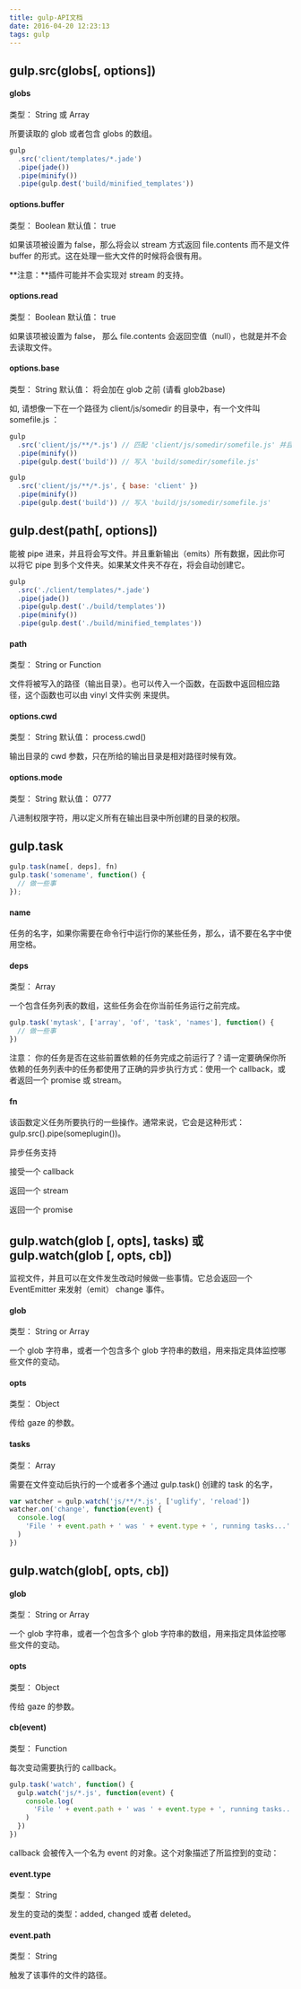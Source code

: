 ```yaml
---
title: gulp-API文档
date: 2016-04-20 12:23:13
tags: gulp
---
```


## gulp.src(globs[, options])

#### globs

类型： String 或 Array

所要读取的 glob 或者包含 globs 的数组。

<!-- more -->

```javascript
gulp
  .src('client/templates/*.jade')
  .pipe(jade())
  .pipe(minify())
  .pipe(gulp.dest('build/minified_templates'))
```

<!--more-->

#### options.buffer

类型： Boolean 默认值： true

如果该项被设置为 false，那么将会以 stream 方式返回 file.contents 而不是文件 buffer 的形式。这在处理一些大文件的时候将会很有用。

**注意：**插件可能并不会实现对 stream 的支持。

#### options.read

类型： Boolean 默认值： true

如果该项被设置为 false， 那么 file.contents 会返回空值（null），也就是并不会去读取文件。

#### options.base

类型： String 默认值： 将会加在 glob 之前 (请看 glob2base)

如, 请想像一下在一个路径为 client/js/somedir 的目录中，有一个文件叫 somefile.js ：

```javascript
gulp
  .src('client/js/**/*.js') // 匹配 'client/js/somedir/somefile.js' 并且将 `base` 解析为 `client/js/`
  .pipe(minify())
  .pipe(gulp.dest('build')) // 写入 'build/somedir/somefile.js'

gulp
  .src('client/js/**/*.js', { base: 'client' })
  .pipe(minify())
  .pipe(gulp.dest('build')) // 写入 'build/js/somedir/somefile.js'
```

## gulp.dest(path[, options])

能被 pipe 进来，并且将会写文件。并且重新输出（emits）所有数据，因此你可以将它 pipe 到多个文件夹。如果某文件夹不存在，将会自动创建它。

```javascript
gulp
  .src('./client/templates/*.jade')
  .pipe(jade())
  .pipe(gulp.dest('./build/templates'))
  .pipe(minify())
  .pipe(gulp.dest('./build/minified_templates'))
```

#### path

类型： String or Function

文件将被写入的路径（输出目录）。也可以传入一个函数，在函数中返回相应路径，这个函数也可以由 vinyl 文件实例 来提供。

#### options.cwd

类型： String 默认值： process.cwd()

输出目录的 cwd 参数，只在所给的输出目录是相对路径时候有效。

#### options.mode

类型： String 默认值： 0777

八进制权限字符，用以定义所有在输出目录中所创建的目录的权限。

## gulp.task

```javascript
gulp.task(name[, deps], fn)
gulp.task('somename', function() {
  // 做一些事
});
```

#### name

任务的名字，如果你需要在命令行中运行你的某些任务，那么，请不要在名字中使用空格。

#### deps

类型： Array

一个包含任务列表的数组，这些任务会在你当前任务运行之前完成。

```javascript
gulp.task('mytask', ['array', 'of', 'task', 'names'], function() {
  // 做一些事
})
```

注意： 你的任务是否在这些前置依赖的任务完成之前运行了？请一定要确保你所依赖的任务列表中的任务都使用了正确的异步执行方式：使用一个 callback，或者返回一个 promise 或 stream。

#### fn

该函数定义任务所要执行的一些操作。通常来说，它会是这种形式：gulp.src().pipe(someplugin())。

异步任务支持

接受一个 callback

返回一个 stream

返回一个 promise

## gulp.watch(glob [, opts], tasks) 或 gulp.watch(glob [, opts, cb])

监视文件，并且可以在文件发生改动时候做一些事情。它总会返回一个 EventEmitter 来发射（emit） change 事件。

#### glob

类型： String or Array

一个 glob 字符串，或者一个包含多个 glob 字符串的数组，用来指定具体监控哪些文件的变动。

#### opts

类型： Object

传给 gaze 的参数。

#### tasks

类型： Array

需要在文件变动后执行的一个或者多个通过 gulp.task() 创建的 task 的名字，

```javascript
var watcher = gulp.watch('js/**/*.js', ['uglify', 'reload'])
watcher.on('change', function(event) {
  console.log(
    'File ' + event.path + ' was ' + event.type + ', running tasks...'
  )
})
```

## gulp.watch(glob[, opts, cb])

#### glob

类型： String or Array

一个 glob 字符串，或者一个包含多个 glob 字符串的数组，用来指定具体监控哪些文件的变动。

#### opts

类型： Object

传给 gaze 的参数。

#### cb(event)

类型： Function

每次变动需要执行的 callback。

```javascript
gulp.task('watch', function() {
  gulp.watch('js/*.js', function(event) {
    console.log(
      'File ' + event.path + ' was ' + event.type + ', running tasks...'
    )
  })
})
```

callback 会被传入一个名为 event 的对象。这个对象描述了所监控到的变动：

#### event.type

类型： String

发生的变动的类型：added, changed 或者 deleted。

#### event.path

类型： String

触发了该事件的文件的路径。
